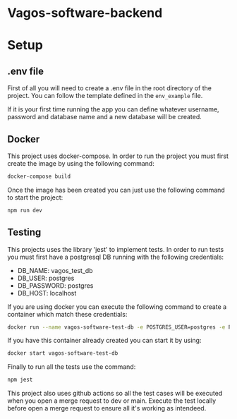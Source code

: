 # Vagos-software-backend

# Setup

## .env file

First of all you will need to create a .env file in the root directory of the project. You can follow the template defined in the `env_example` file.

If it is your first time running the app you can define whatever username, password and database name and a new database will be created.

## Docker

This project uses docker-compose. In order to run the project you must first create the image by using the following command:

```bash
docker-compose build
```

Once the image has been created you can just use the following command to start the project:

```bash
npm run dev
```

## Testing

This projects uses the library 'jest' to implement tests. In order to run tests you must first have a postgresql DB running with the following credentials:

- DB_NAME: vagos_test_db
- DB_USER: postgres
- DB_PASSWORD: postgres
- DB_HOST: localhost

If you are using docker you can execute the following command to create a container which match these credentials:

```bash
docker run --name vagos-software-test-db -e POSTGRES_USER=postgres -e POSTGRES_PASSWORD=postgres -e POSTGRES_DB=vagos_test_db -p 5432:5432 -d postgres
```

If you have this container already created you can start it by using:

```bash
docker start vagos-software-test-db
```

Finally to run all the tests use the command:

```bash
npm jest
```

This project also uses github actions so all the test cases will be executed when you open a merge request to dev or main. Execute the test locally before open a merge request to ensure all it's working as intendeed.
